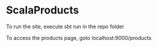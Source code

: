 # ScalaProducts

To run the site, execute sbt run in the repo folder

To access the products page, goto localhost:9000/products
